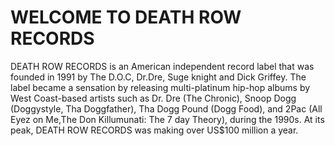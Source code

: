 <DOCTYPE html>
   <html>
   <head>
      <title> DEATH_ROW </title>
 <h1>WELCOME TO DEATH ROW RECORDS</h1>
   </head>

<body>
<p>DEATH ROW RECORDS is an American independent record label that was founded in 1991 by The D.O.C, Dr.Dre, Suge knight and Dick Griffey. The label became a sensation by releasing multi-platinum hip-hop albums by West Coast-based artists such as Dr. Dre (The Chronic), Snoop Dogg (Doggystyle, Tha Doggfather), Tha Dogg Pound (Dogg Food), and 2Pac (All Eyez on Me,The Don Killumunati: The 7 day Theory), during the 1990s. At its peak, DEATH ROW RECORDS was making over US$100 million a year.</p>
</body>
<html>
